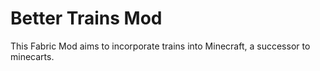 # Better Trains Mod

This Fabric Mod aims to incorporate trains into Minecraft, a successor to minecarts.
